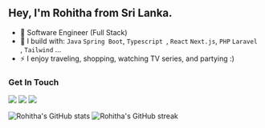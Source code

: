 ## Hey, I'm Rohitha from Sri Lanka. 

- 🏢 Software Engineer (Full Stack) 
- 🧰 I build with: `Java` `Spring Boot`, `Typescript `, `React` `Next.js`,  `PHP` `Laravel `, `Tailwind` ...
- ⚡ I enjoy traveling, shopping, watching TV series, and partying :)

### Get In Touch
<a href="mailto:rohith_rathnayake@yahoo.com"><img src="https://img.shields.io/badge/Gmail-D14836?style=for-the-badge&logo=gmail&logoColor=white"></a> 
<a href="https://www.linkedin.com/in/rohitha-rathnayake/"><img src="https://img.shields.io/badge/LinkedIn-0077B5?style=for-the-badge&logo=linkedin&logoColor=white"></a> 
<a href=""><img src="https://img.shields.io/badge/portfolio-0A0A0A?style=for-the-badge&logo=dev.to&logoColor=white"></a> 

![Rohitha's GitHub stats](https://github-readme-stats.vercel.app/api?username=rohitha97&show_icons=true&theme=dark)
![Rohitha's GitHub streak](https://github-readme-streak-stats.herokuapp.com/?user=rohitha97&show_icons=true&theme=dark)


